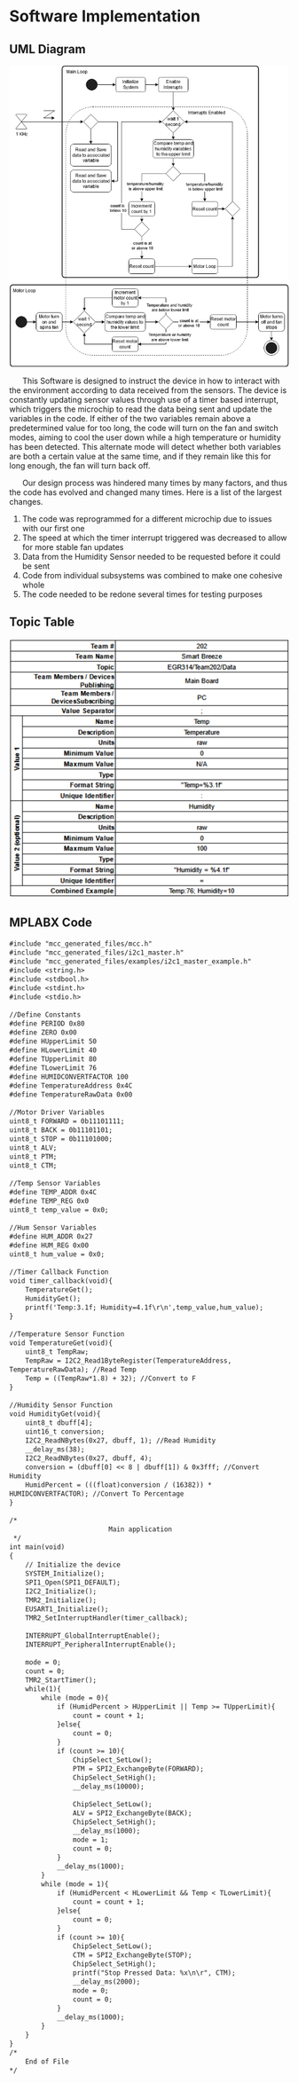# Software Implementation

## UML Diagram
![image caption](Pictures/UML_Diagram.png)

&nbsp;&nbsp;&nbsp;&nbsp;&nbsp;&nbsp;This Software is designed to instruct the device in how to interact with the environment according to data received from the sensors. The device is constantly updating sensor values through use of a timer based interrupt, which triggers the microchip to read the data being sent and update the variables in the code. If either of the two variables remain above a predetermined value for too long, the code will turn on the fan and switch modes, aiming to cool the user down while a high temperature or humidity has been detected. This alternate mode will detect whether both variables are both a certain value at the same time, and if they remain like this for long enough, the fan will turn back off.

&nbsp;&nbsp;&nbsp;&nbsp;&nbsp;&nbsp;Our design process was hindered many times by many factors, and thus the code has evolved and changed many times. Here is a list of the largest changes.
1. The code was reprogrammed for a different microchip due to issues with our first one
2. The speed at which the timer interrupt triggered was decreased to allow for more stable fan updates
3. Data from the Humidity Sensor needed to be requested before it could be sent
4. Code from individual subsystems was combined to make one cohesive whole
5. The code needed to be redone several times for testing purposes

## Topic Table
![image caption](Pictures/Topic_Table.png)

## MPLABX Code 
```
#include "mcc_generated_files/mcc.h"
#include "mcc_generated_files/i2c1_master.h"
#include "mcc_generated_files/examples/i2c1_master_example.h"
#include <string.h>
#include <stdbool.h>
#include <stdint.h>
#include <stdio.h>

//Define Constants
#define PERIOD 0x80
#define ZERO 0x00
#define HUpperLimit 50
#define HLowerLimit 40
#define TUpperLimit 80
#define TLowerLimit 76
#define HUMIDCONVERTFACTOR 100
#define TemperatureAddress 0x4C
#define TemperatureRawData 0x00

//Motor Driver Variables
uint8_t FORWARD = 0b11101111;
uint8_t BACK = 0b11101101;
uint8_t STOP = 0b11101000;
uint8_t ALV;
uint8_t PTM;
uint8_t CTM; 

//Temp Sensor Variables
#define TEMP_ADDR 0x4C
#define TEMP_REG 0x0
uint8_t temp_value = 0x0;

//Hum Sensor Variables
#define HUM_ADDR 0x27
#define HUM_REG 0x00
uint8_t hum_value = 0x0;

//Timer Callback Function
void timer_callback(void){
    TemperatureGet();
    HumidityGet();  
    printf('Temp:3.1f; Humidity=4.1f\r\n',temp_value,hum_value);
}

//Temperature Sensor Function
void TemperatureGet(void){
    uint8_t TempRaw;
    TempRaw = I2C2_Read1ByteRegister(TemperatureAddress, TemperatureRawData); //Read Temp
    Temp = ((TempRaw*1.8) + 32); //Convert to F
}

//Humidity Sensor Function
void HumidityGet(void){
    uint8_t dbuff[4];
    uint16_t conversion;
    I2C2_ReadNBytes(0x27, dbuff, 1); //Read Humidity        
    __delay_ms(38);
    I2C2_ReadNBytes(0x27, dbuff, 4);
    conversion = (dbuff[0] << 8 | dbuff[1]) & 0x3fff; //Convert Humidity
    HumidPercent = (((float)conversion / (16382)) * HUMIDCONVERTFACTOR); //Convert To Percentage    
}

/*
                         Main application
 */
int main(void)
{
    // Initialize the device
    SYSTEM_Initialize();
    SPI1_Open(SPI1_DEFAULT);
    I2C2_Initialize();
    TMR2_Initialize();
    EUSART1_Initialize();
    TMR2_SetInterruptHandler(timer_callback);
    
    INTERRUPT_GlobalInterruptEnable();
    INTERRUPT_PeripheralInterruptEnable();
    
    mode = 0;
    count = 0;
    TMR2_StartTimer();
    while(1){
        while (mode = 0){
            if (HumidPercent > HUpperLimit || Temp >= TUpperLimit){
                count = count + 1;
            }else{
                count = 0;
            }
            if (count >= 10){
                ChipSelect_SetLow();
                PTM = SPI2_ExchangeByte(FORWARD);
                ChipSelect_SetHigh();
                __delay_ms(10000);
                
                ChipSelect_SetLow();
                ALV = SPI2_ExchangeByte(BACK);
                ChipSelect_SetHigh();
                __delay_ms(1000);
                mode = 1;
                count = 0;
            }
            __delay_ms(1000);
        }
        while (mode = 1){
            if (HumidPercent < HLowerLimit && Temp < TLowerLimit){
                count = count + 1;
            }else{
                count = 0;
            }
            if (count >= 10){
                ChipSelect_SetLow();
                CTM = SPI2_ExchangeByte(STOP);
                ChipSelect_SetHigh();
                printf("Stop Pressed Data: %x\n\r", CTM);
                __delay_ms(2000);
                mode = 0;
                count = 0;
            }
            __delay_ms(1000);
        }
    }
}
/*
    End of File
*/ 
```
